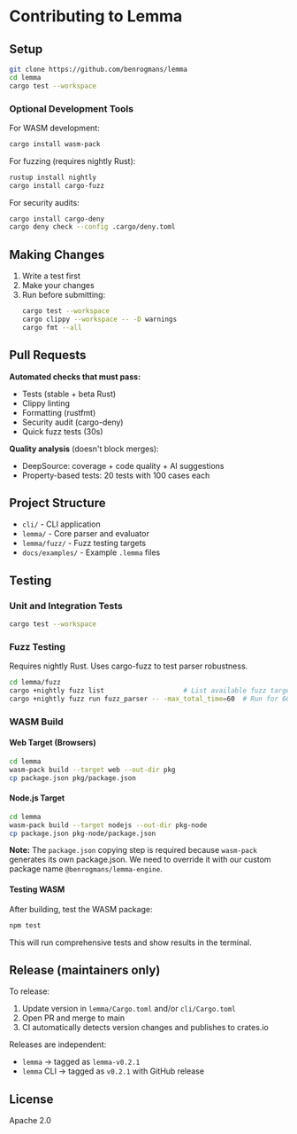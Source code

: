 # Contributing to Lemma

## Setup

```bash
git clone https://github.com/benrogmans/lemma
cd lemma
cargo test --workspace
```

### Optional Development Tools

For WASM development:
```bash
cargo install wasm-pack
```

For fuzzing (requires nightly Rust):
```bash
rustup install nightly
cargo install cargo-fuzz
```

For security audits:
```bash
cargo install cargo-deny
cargo deny check --config .cargo/deny.toml
```

## Making Changes

1. Write a test first
2. Make your changes
3. Run before submitting:
   ```bash
   cargo test --workspace
   cargo clippy --workspace -- -D warnings
   cargo fmt --all
   ```

## Pull Requests

**Automated checks that must pass:**
- Tests (stable + beta Rust)
- Clippy linting
- Formatting (rustfmt)
- Security audit (cargo-deny)
- Quick fuzz tests (30s)

**Quality analysis** (doesn't block merges):
- DeepSource: coverage + code quality + AI suggestions
- Property-based tests: 20 tests with 100 cases each

## Project Structure

- `cli/` - CLI application
- `lemma/` - Core parser and evaluator
- `lemma/fuzz/` - Fuzz testing targets
- `docs/examples/` - Example `.lemma` files

## Testing

### Unit and Integration Tests
```bash
cargo test --workspace
```

### Fuzz Testing
Requires nightly Rust. Uses cargo-fuzz to test parser robustness.

```bash
cd lemma/fuzz
cargo +nightly fuzz list                    # List available fuzz targets
cargo +nightly fuzz run fuzz_parser -- -max_total_time=60  # Run for 60 seconds
```

### WASM Build

#### Web Target (Browsers)
```bash
cd lemma
wasm-pack build --target web --out-dir pkg
cp package.json pkg/package.json
```

#### Node.js Target
```bash
cd lemma
wasm-pack build --target nodejs --out-dir pkg-node
cp package.json pkg-node/package.json
```

**Note:** The `package.json` copying step is required because `wasm-pack` generates its own package.json. We need to override it with our custom package name `@benrogmans/lemma-engine`.

#### Testing WASM
After building, test the WASM package:

```bash
npm test
```

This will run comprehensive tests and show results in the terminal.

## Release (maintainers only)

To release:
1. Update version in `lemma/Cargo.toml` and/or `cli/Cargo.toml`
2. Open PR and merge to main
3. CI automatically detects version changes and publishes to crates.io

Releases are independent:
- `lemma` → tagged as `lemma-v0.2.1`
- `lemma` CLI → tagged as `v0.2.1` with GitHub release

## License

Apache 2.0

